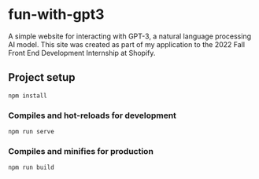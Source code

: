# fun-with-gpt3

A simple website for interacting with GPT-3, a natural language processing AI model. This site was created as part of my application to the 2022 Fall Front End Development Internship at Shopify. 

## Project setup
```
npm install
```

### Compiles and hot-reloads for development
```
npm run serve
```

### Compiles and minifies for production
```
npm run build
```


